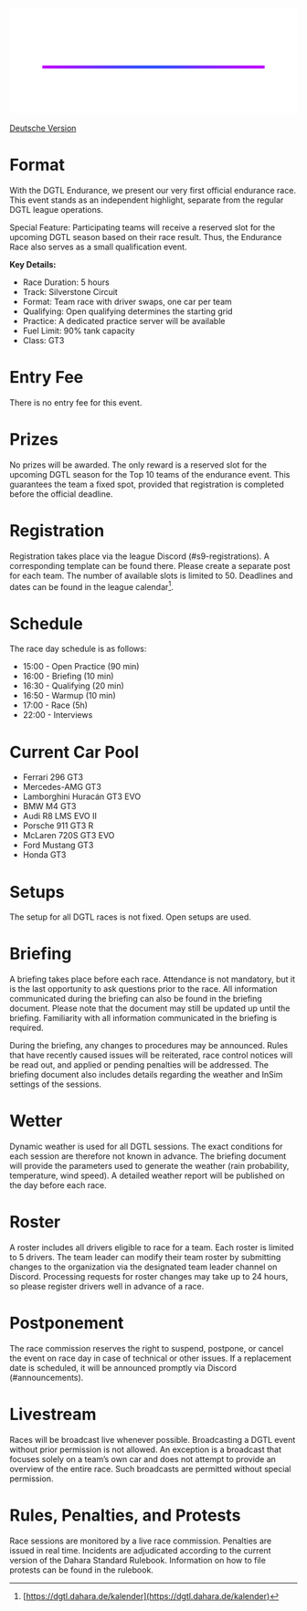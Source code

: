 ![Logo](/Images/DGTL-Logo-White.png)

[Deutsche Version](https://github.com/Dahara2012/DGTL-Dokumente/blob/main/enduinformation-s9-de.md)

# Format

With the DGTL Endurance, we present our very first official endurance race. This event stands as an independent highlight, separate from the regular DGTL league operations.

Special Feature: Participating teams will receive a reserved slot for the upcoming DGTL season based on their race result. Thus, the Endurance Race also serves as a small qualification event.

**Key Details:**

- Race Duration: 5 hours
- Track: Silverstone Circuit
- Format: Team race with driver swaps, one car per team
- Qualifying: Open qualifying determines the starting grid
- Practice: A dedicated practice server will be available
- Fuel Limit: 90% tank capacity
- Class: GT3

# Entry Fee

There is no entry fee for this event.

# Prizes

No prizes will be awarded. The only reward is a reserved slot for the upcoming DGTL season for the Top 10 teams of the endurance event. This guarantees the team a fixed spot, provided that registration is completed before the official deadline.

# Registration

Registration takes place via the league Discord (#s9-registrations). A corresponding template can be found there. Please create a separate post for each team. The number of available slots is limited to 50. Deadlines and dates can be found in the league calendar[^3].

# Schedule

The race day schedule is as follows:

- 15:00 - Open Practice (90 min)
- 16:00 - Briefing (10 min)
- 16:30 - Qualifying (20 min)
- 16:50 - Warmup (10 min)
- 17:00 - Race (5h)
- 22:00 - Interviews

# Current Car Pool

- Ferrari 296 GT3
- Mercedes-AMG GT3
- Lamborghini Huracán GT3 EVO
- BMW M4 GT3
- Audi R8 LMS EVO II
- Porsche 911 GT3 R
- McLaren 720S GT3 EVO
- Ford Mustang GT3
- Honda GT3

# Setups

The setup for all DGTL races is not fixed. Open setups are used.

# Briefing

A briefing takes place before each race. Attendance is not mandatory, but it is the last opportunity to ask questions prior to the race. All information communicated during the briefing can also be found in the briefing document. Please note that the document may still be updated up until the briefing. Familiarity with all information communicated in the briefing is required.

During the briefing, any changes to procedures may be announced. Rules that have recently caused issues will be reiterated, race control notices will be read out, and applied or pending penalties will be addressed. The briefing document also includes details regarding the weather and InSim settings of the sessions.

# Wetter

Dynamic weather is used for all DGTL sessions. The exact conditions for each session are therefore not known in advance. The briefing document will provide the parameters used to generate the weather (rain probability, temperature, wind speed). A detailed weather report will be published on the day before each race.

# Roster

A roster includes all drivers eligible to race for a team. Each roster is limited to 5 drivers. The team leader can modify their team roster by submitting changes to the organization via the designated team leader channel on Discord. Processing requests for roster changes may take up to 24 hours, so please register drivers well in advance of a race.

# Postponement

The race commission reserves the right to suspend, postpone, or cancel the event on race day in case of technical or other issues. If a replacement date is scheduled, it will be announced promptly via Discord (#announcements).

# Livestream

Races will be broadcast live whenever possible. Broadcasting a DGTL event without prior permission is not allowed. An exception is a broadcast that focuses solely on a team’s own car and does not attempt to provide an overview of the entire race. Such broadcasts are permitted without special permission.

# Rules, Penalties, and Protests

Race sessions are monitored by a live race commission. Penalties are issued in real time. Incidents are adjudicated according to the current version of the Dahara Standard Rulebook. Information on how to file protests can be found in the rulebook.

[^3]: [https://dgtl.dahara.de/kalender](https://dgtl.dahara.de/kalender)

